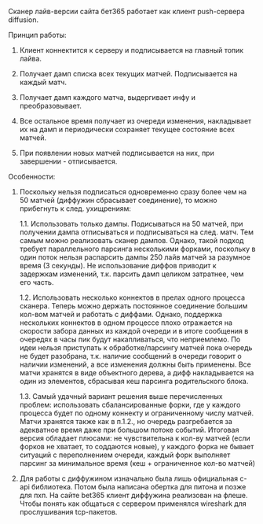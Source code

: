Сканер лайв-версии сайта бет365 работает как клиент push-сервера diffusion.

Принцип работы:

1. Клиент коннектится к серверу и подписывается на главный топик лайва.

2. Получает дамп списка всех текущих матчей. Подписывается на каждый матч.

3. Получает дамп каждого матча, выдергивает инфу и преобразовывает.

4. Все остальное время получает из очереди изменения, накладывает их на дамп и периодически сохраняет текущее состояние всех матчей.

5. При появлении новых матчей подписывается на них, при завершении - отписывается.


Особенности:
1. Поскольку нельзя подписаться одновременно сразу более чем на 50 матчей (диффужин сбрасывает соединение), то можно прибегнуть к след. ухищрениям:

    1.1. Использовать только дампы. Подисываться на 50 матчей, при получении дампа отписываться и подписываться на след. матч. Тем самым можно реализовать сканер дампов. Однако, такой подход требует параллельного парсинга несколькими форками, поскольку в один поток нельзя распарсить дампы 250 лайв матчей за разумное время (3 секунды). Не использование диффов приводит к задержкам изменений, т.к. парсить дамп целиком затратнее, чем его часть.

    1.2. Использовать несколько коннектов в прелах одного процесса сканера. Теперь можно держать постоянное соединение большим кол-вом матчей и работать с диффами. Однако, поддержка нескольких коннектов в одном процессе плохо отражается на скорости забора данных из каждой очереди и в итоге сообщения в очередях в часы пик будут накапливаться, что неприемлемо. По идеи нельзя приступать к обработке/парсингу матчей пока очередь не будет разобрана, т.к. наличие сообщений в очереди говорит о наличии изменений, а все изменения должны быть применены. Все матчи хранятся в виде объектного дерева, а дифф накладывается на один из элементов, сбрасывая кеш парсинга родительского блока.

    1.3. Самый удачный вариант решения выше перечисленных проблем: использовать сбалансированные форки, где у каждого процесса будет по одному коннекту и ограниченному числу матчей. Матчи хранятся также как в п.1.2., но очередь разгребается за адекватное время даже при большом потоке событий. Итоговая версия обладает плюсами: не чувствительна к кол-ву матчей (если форков не хватает, то соддаются новые), у каждого форка не бывает ситуаций с переполнением очереди, каждый форк выполняет парсинг за минимальное время (кеш + ограниченное кол-во матчей)

2. Для работы с диффужином изначально была лишь официальная c-api библиотека. Потом была написана обертка для питона и позже для пхп. На сайте bet365 клиент диффужина реализован на флеше. Чтобы понять как общаться с сервером применялся wireshark для прослушивания tcp-пакетов.
